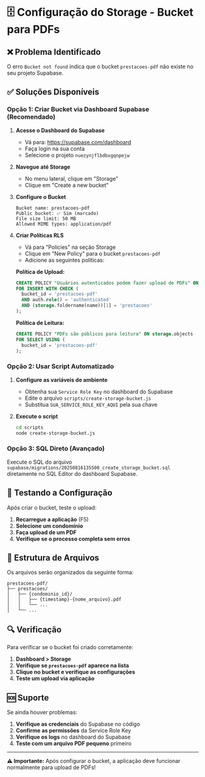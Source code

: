 # 🗄️ Configuração do Storage - Bucket para PDFs

## ❌ Problema Identificado

O erro `Bucket not found` indica que o bucket `prestacoes-pdf` não existe no seu projeto Supabase.

## ✅ Soluções Disponíveis

### Opção 1: Criar Bucket via Dashboard Supabase (Recomendado)

1. **Acesse o Dashboard do Supabase**
   - Vá para: https://supabase.com/dashboard
   - Faça login na sua conta
   - Selecione o projeto `nuezynjflbdbxgqnpejw`

2. **Navegue até Storage**
   - No menu lateral, clique em "Storage"
   - Clique em "Create a new bucket"

3. **Configure o Bucket**
   ```
   Bucket name: prestacoes-pdf
   Public bucket: ✅ Sim (marcado)
   File size limit: 50 MB
   Allowed MIME types: application/pdf
   ```

4. **Criar Políticas RLS**
   - Vá para "Policies" na seção Storage
   - Clique em "New Policy" para o bucket `prestacoes-pdf`
   - Adicione as seguintes políticas:

   **Política de Upload:**
   ```sql
   CREATE POLICY "Usuários autenticados podem fazer upload de PDFs" ON storage.objects
   FOR INSERT WITH CHECK (
     bucket_id = 'prestacoes-pdf' 
     AND auth.role() = 'authenticated'
     AND (storage.foldername(name))[1] = 'prestacoes'
   );
   ```

   **Política de Leitura:**
   ```sql
   CREATE POLICY "PDFs são públicos para leitura" ON storage.objects
   FOR SELECT USING (
     bucket_id = 'prestacoes-pdf'
   );
   ```

### Opção 2: Usar Script Automatizado

1. **Configure as variáveis de ambiente**
   - Obtenha sua `Service Role Key` no dashboard do Supabase
   - Edite o arquivo `scripts/create-storage-bucket.js`
   - Substitua `SUA_SERVICE_ROLE_KEY_AQUI` pela sua chave

2. **Execute o script**
   ```bash
   cd scripts
   node create-storage-bucket.js
   ```

### Opção 3: SQL Direto (Avançado)

Execute o SQL do arquivo `supabase/migrations/20250816135500_create_storage_bucket.sql` diretamente no SQL Editor do dashboard Supabase.

## 🧪 Testando a Configuração

Após criar o bucket, teste o upload:

1. **Recarregue a aplicação** (F5)
2. **Selecione um condomínio**
3. **Faça upload de um PDF**
4. **Verifique se o processo completa sem erros**

## 📁 Estrutura de Arquivos

Os arquivos serão organizados da seguinte forma:
```
prestacoes-pdf/
├── prestacoes/
│   ├── {condominio_id}/
│   │   ├── {timestamp}-{nome_arquivo}.pdf
│   │   └── ...
│   └── ...
```

## 🔍 Verificação

Para verificar se o bucket foi criado corretamente:

1. **Dashboard > Storage**
2. **Verifique se `prestacoes-pdf` aparece na lista**
3. **Clique no bucket e verifique as configurações**
4. **Teste um upload via aplicação**

## 🆘 Suporte

Se ainda houver problemas:

1. **Verifique as credenciais** do Supabase no código
2. **Confirme as permissões** da Service Role Key
3. **Verifique os logs** no dashboard do Supabase
4. **Teste com um arquivo PDF pequeno** primeiro

---

**⚠️ Importante:** Após configurar o bucket, a aplicação deve funcionar normalmente para upload de PDFs!
